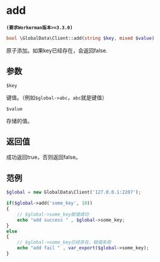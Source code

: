 # add
**``` (要求Workerman版本>=3.3.0) ```**
```php
bool \GlobalData\Client::add(string $key, mixed $value)
```
原子添加。如果key已经存在，会返回false.

## 参数

 ``` $key ```

键值。（例如```$global->abc```，```abc```就是键值）


 ``` $value ```

存储的值。

## 返回值
成功返回true，否则返回false。


## 范例

```php
$global = new GlobalData\Client('127.0.0.1:2207');

if($global->add('some_key', 10))
{
    // $global->some_key赋值成功
    echo "add success " , $global->some_key;
}
else
{
    // $global->some_key已经存在，赋值失败
    echo "add fail " , var_export($global->some_key);
}
```
